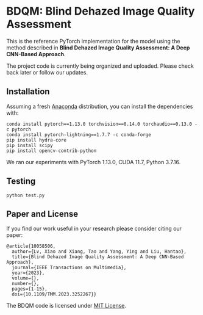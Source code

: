 # BDQM: Blind Dehazed Image Quality Assessment

This is the reference PyTorch implementation for the model using the method described in 
**Blind Dehazed Image Quality Assessment: A Deep CNN-Based Approach**.


The project code is currently being organized and uploaded. Please check back later or follow our updates.




## Installation

Assuming a fresh [Anaconda](https://www.anaconda.com/download/) distribution, you can install the dependencies with:
```shell
conda install pytorch==1.13.0 torchvision==0.14.0 torchaudio==0.13.0 -c pytorch
conda install pytorch-lightning==1.7.7 -c conda-forge
pip install hydra-core
pip install scipy
pip install opencv-contrib-python
```
We ran our experiments with PyTorch 1.13.0, CUDA 11.7, Python 3.7.16.

## Testing

```
python test.py
```

## Paper and License

If you find our work useful in your research please consider citing our paper:

```
@article{10058506,
  author={Lv, Xiao and Xiang, Tao and Yang, Ying and Liu, Hantao},
  title={Blind Dehazed Image Quality Assessment: A Deep CNN-Based Approach}, 
  journal={IEEE Transactions on Multimedia}, 
  year={2023},
  volume={},
  number={},
  pages={1-15},
  doi={10.1109/TMM.2023.3252267}}
```

The BDQM code is licensed under [MIT License](LICENSE).

